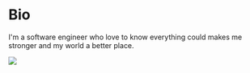 # Bio
I'm a software engineer who love to know everything could makes me stronger and my world a better place.

<p>
<img src="https://github-readme-stats.vercel.app/api?username=m-farahmand&show_icons=true&count_private=true&include_all_commits=true"/>
</p>
